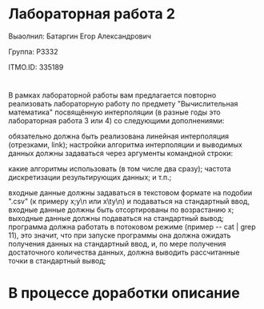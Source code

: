 # Лабораторная работа 2
Выаолнил: Батаргин Егор Александрович

Группа: P3332

ITMO.ID: 335189
#

В рамках лабораторной работы вам предлагается повторно реализовать лабораторную работу по предмету "Вычислительная математика" посвящённую интерполяции (в разные годы это лабораторная работа 3 или 4) со следующими дополнениями:

обязательно должна быть реализована линейная интерполяция (отрезками, link);
настройки алгоритма интерполяции и выводимых данных должны задаваться через аргументы командной строки:

какие алгоритмы использовать (в том числе два сразу);
частота дискретизации результирующих данных;
и т.п.;


входные данные должны задаваться в текстовом формате на подобии ".csv" (к примеру x;y\n или x\ty\n) и подаваться на стандартный ввод, входные данные должны быть отсортированы по возрастанию x;
выходные данные должны подаваться на стандартный вывод;
программа должна работать в потоковом режиме (пример -- cat | grep 11), это значит, что при запуске программы она должна ожидать получения данных на стандартный ввод, и, по мере получения достаточного количества данных, должна выводить рассчитанные точки в стандартный вывод;

# **В процессе доработки описание**

